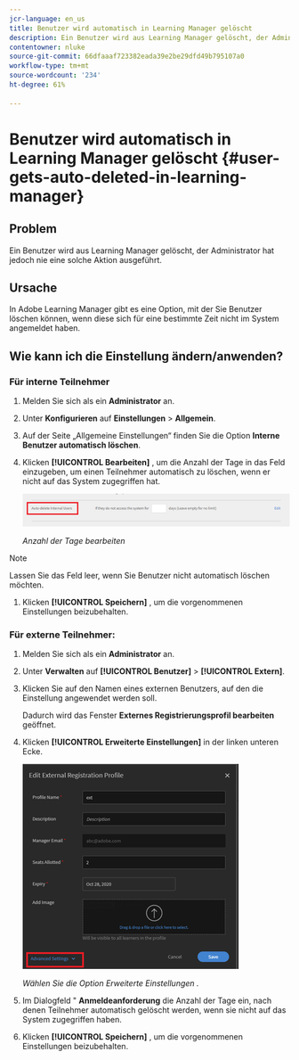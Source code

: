```yaml
---
jcr-language: en_us
title: Benutzer wird automatisch in Learning Manager gelöscht
description: Ein Benutzer wird aus Learning Manager gelöscht, der Administrator hat jedoch nie eine solche Aktion ausgeführt.
contentowner: nluke
source-git-commit: 66dfaaaf723382eada39e2be29dfd49b795107a0
workflow-type: tm+mt
source-wordcount: '234'
ht-degree: 61%

---
```




# Benutzer wird automatisch in Learning Manager gelöscht {#user-gets-auto-deleted-in-learning-manager}

## Problem

Ein Benutzer wird aus Learning Manager gelöscht, der Administrator hat jedoch nie eine solche Aktion ausgeführt.

## Ursache

In Adobe Learning Manager gibt es eine Option, mit der Sie Benutzer löschen können, wenn diese sich für eine bestimmte Zeit nicht im System angemeldet haben.

## Wie kann ich die Einstellung ändern/anwenden?

### Für interne Teilnehmer

1. Melden Sie sich als ein **Administrator** an.
1. Unter **Konfigurieren** auf **Einstellungen** > **Allgemein**.
1. Auf der Seite „Allgemeine Einstellungen“ finden Sie die Option **Interne Benutzer automatisch löschen**.
1. Klicken **[!UICONTROL Bearbeiten]** , um die Anzahl der Tage in das Feld einzugeben, um einen Teilnehmer automatisch zu löschen, wenn er nicht auf das System zugegriffen hat.

   ![](assets/cp-autodelete-internal.png)

   *Anzahl der Tage bearbeiten*

>[!NOTE]
>
>   Lassen Sie das Feld leer, wenn Sie Benutzer nicht automatisch löschen möchten.


1. Klicken **[!UICONTROL Speichern]** , um die vorgenommenen Einstellungen beizubehalten.

### Für externe Teilnehmer:

1. Melden Sie sich als ein **Administrator** an.
1. Unter **Verwalten** auf **[!UICONTROL Benutzer]** > **[!UICONTROL Extern]**.
1. Klicken Sie auf den Namen eines externen Benutzers, auf den die Einstellung angewendet werden soll.

   Dadurch wird das Fenster **Externes Registrierungsprofil bearbeiten** geöffnet.

1. Klicken **[!UICONTROL Erweiterte Einstellungen]** in der linken unteren Ecke.

   ![](assets/cp-autodelete-external.png)

   *Wählen Sie die Option Erweiterte Einstellungen .*

1. Im Dialogfeld &quot; **Anmeldeanforderung** die Anzahl der Tage ein, nach denen Teilnehmer automatisch gelöscht werden, wenn sie nicht auf das System zugegriffen haben.
1. Klicken **[!UICONTROL Speichern]** , um die vorgenommenen Einstellungen beizubehalten.
